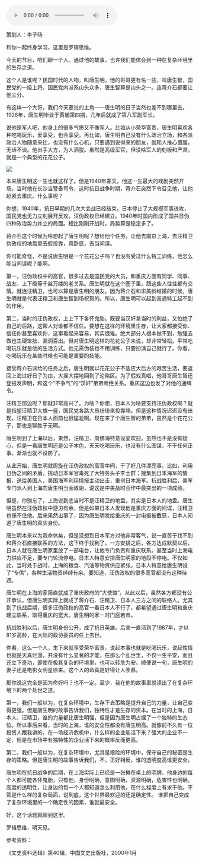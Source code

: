 <audio src="http://igetoss.cdn.igetget.com/mp3/201809/04/201809042131430983003046.mp3" controls="controls">您的浏览器不支持 audio 标签。</audio><p>策划人：李子旸</p><p>和你一起终身学习，这里是罗辑思维。</p><p>今天的节目，咱们聊一个人。通过他的故事，也许我们能体会到一种在复杂环境里的生存之道。</p><p>这个人是谁呢？民国时代的人物，叫唐生明。他的哥哥更有名一些，叫唐生智，国民党的一级上将。国民党内派系山头众多，唐生智算是山头之一。连蒋介石都要让他三分。</p><p>有这样一个大哥，我们今天要说的主角——唐生明的日子当然也差不到哪里去。1926年，唐生明毕业于黄埔第四期，几年后就成了第八军副军长。</p><p>说他是军人吧，他身上的很多气质又不像军人。比如从小荣华富贵，唐生明喜欢各种吃喝玩乐，爱享受，也会享受。再比如，唐生明自己没有什么政治立场，和各派政治人物随意来往，也没有什么心机，只要遇到说得来的朋友，就和人推心置腹，无话不谈。他出手大方，为人洒脱。虽然是高级军官，但没啥军人的刻板和严肃。就是一个典型的花花公子。</p><img src="https://piccdn.igetget.com/img/201809/04/201809042155582403905148.jpg" /><p>本来唐生明这一生也就这样了。但是1940年春天，他这一生最大的戏剧突然开场。当时他在长沙当警备司令，这时抗日战争时期，蒋介石突然下令召见他，让他赶紧去重庆。什么事呢？</p><p>你想，1940年，抗日早期的几次大会战已经结束。日本停止了大规模军事进攻，国民党也无力立刻展开反攻。汪伪政权已经建立。1940年时国内形成了国共日伪四种政治势力并立的局面。相比刚刚开战时，局势算是稳定多了。</p><p>蒋介石这个时候为啥想起了唐生明呢？想给他个任务，让他去南京上海，去汪精卫伪政权的地盘里去假投靠，真卧底，去当间谍。</p><p>你可能奇怪，不是说唐生明是一个花花公子吗？也没有受过什么特工训练，他怎么能当间谍呢？能啊。</p><p>第一，汪伪政权中的高官，很多过去是国民党的大员，和重庆方面有同学、同事、战友、上下级等千丝万缕的老关系。唐生明就在这个圈子里，跟这些人往往都有交情。就连汪精卫，也可以算是唐生明的朋友。因为蒋介石和宋美龄结婚的时候，唐生明就是代表汪精卫和唐生智到场祝贺的。所以，唐生明可以起到普通特工起不到的作用。</p><p>第二，当时的汪伪政权，上上下下各怀鬼胎。既要当汉奸拿当时的利益，又怕绝了自己的后路，这帮人对谁都不信任。要想在这样的环境里生存，让大家都接受你、信任你甚至喜欢你，这事看起来容易，其实很难。绝大部分人根本做不到，勉强去做也生硬笨拙、漏洞百出。但对唐生明这样的花花公子来说，却非常轻松。平常吃喝玩乐就是他的生活方式。他无需伪装也不用训练，只要扮演自己就行了。你看，吃喝玩乐在某些时候也可能是重要的技能。</p><p>接受蒋介石派给的任务之后，唐生明就以花花公子不适应大后方的艰苦生活，要返回上海过好日子为由，大摇大摆地回到了沦陷区。为了假戏真唱，他哥哥唐生智还登报发声明，和这个“不争气”的“汉奸”弟弟断绝关系。重庆这边也发了对他的通缉令。</p><p>汪精卫那边呢？那就非常高兴了。为啥？你想，日本人为啥要支持汪伪政权啊？就是指望汪精卫大旗一竖，国民党各路大员纷纷来投靠嘛。但是这种情况迟迟没有出现，汪精卫在日本人面前也很尴尬啊。现在来了个唐生智的弟弟，虽然是个花花公子，那也是聊胜于无啊。</p><p>唐生明到了上海以后，果然，汪精卫、周佛海特意设宴欢迎。虽然也不是没有疑心，但是一看唐生明还是公子本色，天天吃喝玩乐，也没有什么图谋，不干任何正事，渐渐也就不设防了。</p><p>从此开始，唐生明就周旋在汪伪政权的高官中间，干了好几件漂亮事。比如，利用日伪之间的矛盾，挑动日本军官毒死了大特务头子李士群；搜集到日本海军的情报，送给美国人，美国海军利用情报主动出击，重创日本海军。抗战胜利后，美军专门派人到上海向唐生明当面致谢，说这是中美战时合作中最突出的一项成绩。</p><p>但是，你别忘了，上海说到底当时不是汪精卫的地盘，其实是日本人的地盘。唐生明虽然在汪伪政权中游刃有余，但是如果日本人发现他是重庆方面的间谍，汪精卫也保不住他。后来果然出事了，因为唐生明发给重庆的一封电报被截获，日本人知道了唐生明的真实身份。</p><p>唐生明本来以为我命休矣，但是没想到日本军方对他非常客气，说一直苦于找不到和蒋介石直接联系的方法，这下终于找到了。一方安排之后，各方达成默契以后，日本人就在唐生明家里放了一部电台，让他专门负责和重庆联系。甚至当时上海电力供应不足，要专门轮流停电。日本人特意安排唐生明家的地段不停电。不仅如此，当时处于战时，上海的粮食、汽油等物资供应紧张。日本人特意给唐生明设了“专供”，各种生活物资绰绰有余。要知道，汪伪政权的很多高官都没有这种待遇。</p><p>唐生明在上海的家简直就成了重庆政府的“大使馆”。从此以后，虽然各方都没有公开承认，但唐生明实际上就成了蒋介石、汪精卫、日本人三方之间的联络人。尤其到了抗战后期，很多汪伪政权的高官一看日本人不行了，都希望通过唐生明和重庆建立联系，取得重庆的宽大。唐生明的家一时门庭若市。</p><p>抗战胜利以后，唐生明身份公开，成了抗日英雄。后来一直活到了1987年，才以81岁高龄，在大陆的政协委员的任上去世。</p><p>你看，这么一个人，生下来就享受荣华富贵，说起本事也就是吃喝玩乐，说起性情也就是天真烂漫，并没有什么显著的才能，在那么个乱世里，不仅一生平安，而且还立下奇功，即使在极其复杂的环境里，也可以转危为安。顺便说一句，唐生明的妻子还是电影女明星徐来。这个人的命真是好得让人羡慕。</p><p>那你说这完全是因为命好吗？也不一定。至少，我在他的故事里就读出了在复杂环境下的两个处世之道。</p><p>第一，我们一般以为，在复杂环境中，生存下去策略是提升自己的力量，让自己变得更强。但是唐生明的故事告诉我们，独特性才是生存的资本。在当时的上海，日本人、汪精卫，谁的力量都比唐生明强，但是因为唐生明占据了一个独特的生态位。所以事后来看，当时的上海，谁的安全性都没有唐生明高。就像前不久有一位投资人跟我讲的，在一场经济危机中，什么样的企业能活下来？强大的企业不一定，但是在市场中有独特性的企业活下来的概率反而更高。</p><p>第二，我们一般以为，在复杂环境中，尤其是艰险的环境中，保守自己的秘密是生存的策略。但是唐生明的故事告诉我们，不，正好相反，谁的透明度高谁更安全。</p><p>唐生明在抗日战争的后期，在上海实际上已经是一张摊在桌上的明牌，他身边的每个人都可能各怀鬼胎，只有他，身份明确，意图明确，资源明确，危害性也明确。高度的透明性，让身边的每一个人都知道怎么利用他，在什么程度上有求于他。不管是什么样的复杂局面，说到底，这个世界最欢迎的还是确定性。 谁把自己变成了复杂环境里的一个确定性的因素，谁就最安全。</p><p>好，这个话题就聊到这里。</p><p>罗辑思维，明天见。</p><p>参考资料：</p><p>《文史资料选辑》第40辑，中国文史出版社，2000年1月</p>